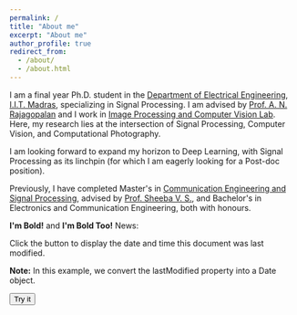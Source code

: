 ```yaml
---
permalink: /
title: "About me"
excerpt: "About me"
author_profile: true
redirect_from: 
  - /about/
  - /about.html
---
```

I am a final year Ph.D. student in the [Department of Electrical Engineering](http://www.ee.iitm.ac.in/), [I.I.T. Madras](https://www.iitm.ac.in/), specializing in Signal Processing. I am advised by [Prof. A. N. Rajagopalan](http://www.ee.iitm.ac.in/~raju/) and I work in [Image Processing and Computer Vision Lab](http://www.ee.iitm.ac.in/ipcvlab/). Here, my research lies at the intersection of Signal Processing, Computer Vision, and Computational Photography.

I am looking forward to expand my horizon to Deep Learning, with Signal Processing as its linchpin (for which I am eagerly looking for a Post-doc position).

Previously, I have completed Master's in [Communication Engineering and Signal Processing](http://gectcr.ac.in/electronics-department/m-tech-ec/), advised by [Prof. Sheeba V. S.](http://gectcr.ac.in/about-us/principals-profile/), and Bachelor's in Electronics and Communication Engineering, both with honours.

 <strong>I'm Bold!</strong> and <b>I'm Bold Too!</b>
 News:
<!DOCTYPE html>
<html>
<body>

<p>Click the button to display the date and time this document was last modified.</p>

<p><strong>Note:</strong> In this example, we convert the lastModified property into a Date object.</p>

<button onclick="myFunction()">Try it</button>

<p id="demo"></p>

<script>
function myFunction() {
  var x = new Date(document.lastModified);
  document.getElementById("demo").innerHTML = x;
}
</script>

</body>
</html>
